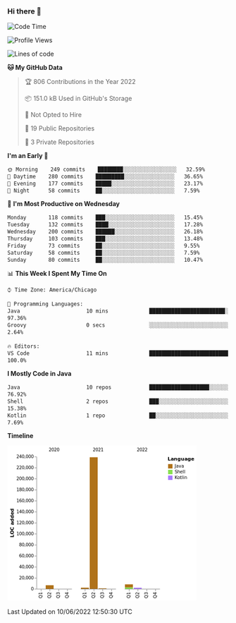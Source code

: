 ### Hi there 👋


<!--START_SECTION:waka-->
![Code Time](http://img.shields.io/badge/Code%20Time-2%2C276%20hrs%2055%20mins-blue)

![Profile Views](http://img.shields.io/badge/Profile%20Views-0-blue)

![Lines of code](https://img.shields.io/badge/From%20Hello%20World%20I%27ve%20Written-259%20Thousand%20lines%20of%20code-blue)

**🐱 My GitHub Data** 

> 🏆 806 Contributions in the Year 2022
 > 
> 📦 151.0 kB Used in GitHub's Storage 
 > 
> 🚫 Not Opted to Hire
 > 
> 📜 19 Public Repositories 
 > 
> 🔑 3 Private Repositories  
 > 
**I'm an Early 🐤** 

```text
🌞 Morning    249 commits    ████████░░░░░░░░░░░░░░░░░   32.59% 
🌆 Daytime    280 commits    █████████░░░░░░░░░░░░░░░░   36.65% 
🌃 Evening    177 commits    █████░░░░░░░░░░░░░░░░░░░░   23.17% 
🌙 Night      58 commits     ██░░░░░░░░░░░░░░░░░░░░░░░   7.59%

```
📅 **I'm Most Productive on Wednesday** 

```text
Monday       118 commits    ███░░░░░░░░░░░░░░░░░░░░░░   15.45% 
Tuesday      132 commits    ████░░░░░░░░░░░░░░░░░░░░░   17.28% 
Wednesday    200 commits    ██████░░░░░░░░░░░░░░░░░░░   26.18% 
Thursday     103 commits    ███░░░░░░░░░░░░░░░░░░░░░░   13.48% 
Friday       73 commits     ██░░░░░░░░░░░░░░░░░░░░░░░   9.55% 
Saturday     58 commits     ██░░░░░░░░░░░░░░░░░░░░░░░   7.59% 
Sunday       80 commits     ██░░░░░░░░░░░░░░░░░░░░░░░   10.47%

```


📊 **This Week I Spent My Time On** 

```text
⌚︎ Time Zone: America/Chicago

💬 Programming Languages: 
Java                     10 mins             ████████████████████████░   97.36% 
Groovy                   0 secs              ░░░░░░░░░░░░░░░░░░░░░░░░░   2.64%

🔥 Editors: 
VS Code                  11 mins             █████████████████████████   100.0%

```

**I Mostly Code in Java** 

```text
Java                     10 repos            ███████████████████░░░░░░   76.92% 
Shell                    2 repos             ███░░░░░░░░░░░░░░░░░░░░░░   15.38% 
Kotlin                   1 repo              ██░░░░░░░░░░░░░░░░░░░░░░░   7.69%

```


**Timeline**

![Chart not found](https://raw.githubusercontent.com/powercasgamer/powercasgamer/master/charts/bar_graph.png) 


 Last Updated on 10/06/2022 12:50:30 UTC
<!--END_SECTION:waka-->
